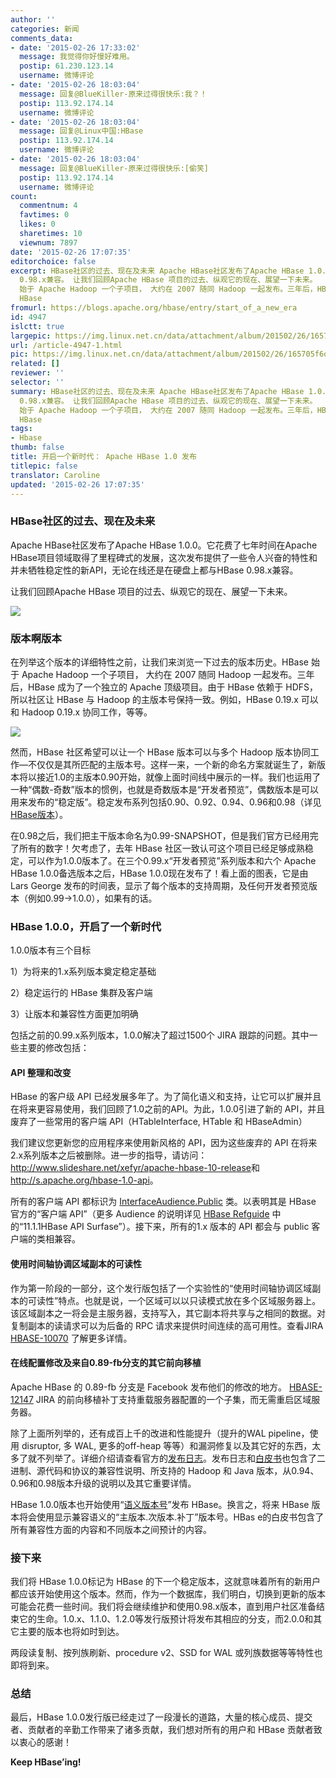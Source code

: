 ```yaml
---
author: ''
categories: 新闻
comments_data:
- date: '2015-02-26 17:33:02'
  message: 我觉得你好慢好难用。
  postip: 61.230.123.14
  username: 微博评论
- date: '2015-02-26 18:03:04'
  message: 回复@BlueKiller-原来过得很快乐:我？！
  postip: 113.92.174.14
  username: 微博评论
- date: '2015-02-26 18:03:04'
  message: 回复@Linux中国:HBase
  postip: 113.92.174.14
  username: 微博评论
- date: '2015-02-26 18:03:04'
  message: 回复@BlueKiller-原来过得很快乐:[偷笑]
  postip: 113.92.174.14
  username: 微博评论
count:
  commentnum: 4
  favtimes: 0
  likes: 0
  sharetimes: 10
  viewnum: 7897
date: '2015-02-26 17:07:35'
editorchoice: false
excerpt: HBase社区的过去、现在及未来 Apache HBase社区发布了Apache HBase 1.0.0。它花费了七年时间在Apache HBase项目领域取得了里程碑式的发展，这次发布提供了一些令人兴奋的特性和并未牺牲稳定性的新API，无论在线还是在硬盘上都与HBase
  0.98.x兼容。 让我们回顾Apache HBase 项目的过去、纵观它的现在、展望一下未来。  版本啊版本 在列举这个版本的详细特性之前，让我们来浏览一下过去的版本历史。HBase
  始于 Apache Hadoop 一个子项目， 大约在 2007 随同 Hadoop 一起发布。三年后，HBase 成为了一个独立的 Apache 顶级项目。由于
  HBase
fromurl: https://blogs.apache.org/hbase/entry/start_of_a_new_era
id: 4947
islctt: true
largepic: https://img.linux.net.cn/data/attachment/album/201502/26/165705f6o447t441totuj4.png
url: /article-4947-1.html
pic: https://img.linux.net.cn/data/attachment/album/201502/26/165705f6o447t441totuj4.png.thumb.jpg
related: []
reviewer: ''
selector: ''
summary: HBase社区的过去、现在及未来 Apache HBase社区发布了Apache HBase 1.0.0。它花费了七年时间在Apache HBase项目领域取得了里程碑式的发展，这次发布提供了一些令人兴奋的特性和并未牺牲稳定性的新API，无论在线还是在硬盘上都与HBase
  0.98.x兼容。 让我们回顾Apache HBase 项目的过去、纵观它的现在、展望一下未来。  版本啊版本 在列举这个版本的详细特性之前，让我们来浏览一下过去的版本历史。HBase
  始于 Apache Hadoop 一个子项目， 大约在 2007 随同 Hadoop 一起发布。三年后，HBase 成为了一个独立的 Apache 顶级项目。由于
  HBase
tags:
- Hbase
thumb: false
title: 开启一个新时代： Apache HBase 1.0 发布
titlepic: false
translator: Caroline
updated: '2015-02-26 17:07:35'
---
```


### HBase社区的过去、现在及未来


Apache HBase社区发布了Apache HBase 1.0.0。它花费了七年时间在Apache HBase项目领域取得了里程碑式的发展，这次发布提供了一些令人兴奋的特性和并未牺牲稳定性的新API，无论在线还是在硬盘上都与HBase 0.98.x兼容。


让我们回顾Apache HBase 项目的过去、纵观它的现在、展望一下未来。


![](/data/attachment/album/201502/26/165705f6o447t441totuj4.png)


### 版本啊版本


在列举这个版本的详细特性之前，让我们来浏览一下过去的版本历史。HBase 始于 Apache Hadoop 一个子项目， 大约在 2007 随同 Hadoop 一起发布。三年后，HBase 成为了一个独立的 Apache 顶级项目。由于 HBase 依赖于 HDFS，所以社区让 HBase 与 Hadoop 的主版本号保持一致。例如，HBase 0.19.x 可以和 Hadoop 0.19.x 协同工作，等等。


![](/data/attachment/album/201502/26/164442jnyu4yhs9743udhu.jpeg)


然而，HBase 社区希望可以让一个 HBase 版本可以与多个 Hadoop 版本协同工作—不仅仅是其所匹配的主版本号。这样一来，一个新的命名方案就诞生了，新版本将以接近1.0的主版本0.90开始，就像上面时间线中展示的一样。我们也运用了一种“偶数-奇数”版本的惯例，也就是奇数版本是“开发者预览”，偶数版本是可以用来发布的“稳定版”。稳定发布系列包括0.90、0.92、0.94、0.96和0.98（详见[HBase版本](https://hbase.apache.org/book.html#hbase.versioning)）。


在0.98之后，我们把主干版本命名为0.99-SNAPSHOT，但是我们官方已经用完了所有的数字！欠考虑了，去年 HBase 社区一致认可这个项目已经足够成熟稳定，可以作为1.0.0版本了。在三个0.99.x“开发者预览”系列版本和六个 Apache HBase 1.0.0备选版本之后，HBase 1.0.0现在发布了！看上面的图表，它是由 Lars George 发布的时间表，显示了每个版本的支持周期，及任何开发者预览版本（例如0.99->1.0.0），如果有的话。 


### HBase 1.0.0，开启了一个新时代


1.0.0版本有三个目标


1）为将来的1.x系列版本奠定稳定基础


2）稳定运行的 HBase 集群及客户端


3）让版本和兼容性方面更加明确


包括之前的0.99.x系列版本，1.0.0解决了超过1500个 JIRA 跟踪的问题。其中一些主要的修改包括： 


#### API 整理和改变


HBase 的客户级 API 已经发展多年了。为了简化语义和支持，让它可以扩展并且在将来更容易使用，我们回顾了1.0之前的API。为此，1.0.0引进了新的 API，并且废弃了一些常用的客户端 API（HTableInterface, HTable 和 HBaseAdmin）


我们建议您更新您的应用程序来使用新风格的 API，因为这些废弃的 API 在将来2.x系列版本之后被删除。进一步的指导，请访问：<http://www.slideshare.net/xefyr/apache-hbase-10-release>和 <http://s.apache.org/hbase-1.0-api>。


所有的客户端 API 都标识为 [InterfaceAudience.Public](https://hbase.apache.org/apidocs/org/apache/hadoop/hbase/classification/InterfaceAudience.Public.html) 类。以表明其是 HBase 官方的“客户端 API”（更多 Audience 的说明详见 [HBase Refguide](http://hbase.apache.org/book.html) 中的“11.1.1HBase API Surfase”）。接下来，所有的1.x 版本的 API 都会与 public 客户端的类相兼容。 


#### 使用时间轴协调区域副本的可读性


作为第一阶段的一部分，这个发行版包括了一个实验性的“使用时间轴协调区域副本的可读性”特点。也就是说，一个区域可以以只读模式放在多个区域服务器上。该区域副本之一将会是主服务器，支持写入，其它副本将共享与之相同的数据。对复制副本的读请求可以为后备的 RPC 请求来提供时间连续的高可用性。查看JIRA [HBASE-10070](https://issues.apache.org/jira/browse/HBASE-10070) 了解更多详情。


#### 在线配置修改及来自0.89-fb分支的其它前向移植


Apache HBase 的 0.89-fb 分支是 Facebook 发布他们的修改的地方。 [HBASE-12147](https://issues.apache.org/jira/browse/HBASE-12147) JIRA 的前向移植补丁支持重载服务器配置的一个子集，而无需重启区域服务器。


除了上面所列举的，还有成百上千的改进和性能提升（提升的WAL pipeline，使用 disruptor, 多 WAL, 更多的off-heap 等等）和漏洞修复以及其它好的东西，太多了就不列举了。详细介绍请查看官方的[发布日志](http://markmail.org/message/u43qluenc7soxloe)。发布日志和[白皮书](https://hbase.apache.org/book.html#hbase.versioning)也包含了二进制、源代码和协议的兼容性说明、所支持的 Hadoop 和 Java 版本，从0.94、0.96和0.98版本升级的说明以及其它重要详情。


HBase 1.0.0版本也开始使用“[语义版本号](http://semver.org/)”发布 HBase。换言之，将来 HBase 版本将会使用显示兼容语义的“主版本.次版本.补丁”版本号。HBas e的白皮书包含了所有兼容性方面的内容和不同版本之间预计的内容。


### 接下来


我们将 HBase 1.0.0标记为 HBase 的下一个稳定版本，这就意味着所有的新用户都应该开始使用这个版本。然而，作为一个数据库，我们明白，切换到更新的版本可能会花费一些时间。我们将会继续维护和使用0.98.x版本，直到用户社区准备结束它的生命。1.0.x、1.1.0、1.2.0等发行版预计将发布其相应的分支，而2.0.0和其它主要的版本也将如时到达。


两段读复制、按列族刷新、procedure v2、SSD for WAL 或列族数据等等特性也即将到来。


### 总结


最后，HBase 1.0.0发行版已经走过了一段漫长的道路，大量的核心成员、提交者、贡献者的辛勤工作带来了诸多贡献，我们想对所有的用户和 HBase 贡献者致以衷心的感谢！


**Keep HBase’ing!**